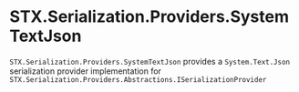 # STX.Serialization.Providers.SystemTextJson
`STX.Serialization.Providers.SystemTextJson` provides a `System.Text.Json` serialization provider implementation for `STX.Serialization.Providers.Abstractions.ISerializationProvider`
